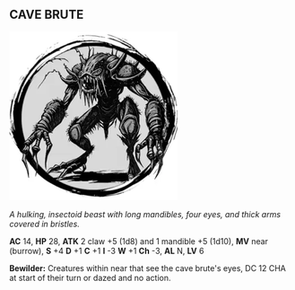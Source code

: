 ## CAVE BRUTE

![](images/cave-brute.webp)

_A hulking, insectoid beast with long mandibles, four eyes, and thick arms covered in bristles._

**AC** 14, **HP** 28, **ATK** 2 claw +5 (1d8) and 1 mandible +5 (1d10), **MV** near (burrow), **S** +4 **D** +1 **C** +1 **I** -3 **W** +1 **Ch** -3, **AL** N, **LV** 6

**Bewilder:** Creatures within near that see the cave brute's eyes, DC 12 CHA at start of their turn or dazed and no action.

